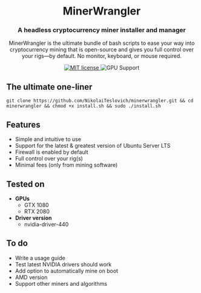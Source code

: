 <h1 align="center">
  MinerWrangler
</h1>

<h3 align="center">
  A headless cryptocurrency miner installer and manager
</h3>

<p align="center">
  MinerWrangler is the ultimate bundle of bash scripts to ease your way into cryptocurrency mining that is open-source and gives you full control over your rigs—by default. No monitor, keyboard, or mouse required.
</p>

<p align="center">
  <a href="https://github.com/NikolaiTeslovich/minerwrangler/blob/main/LICENSE">
    <img alt="MIT license" src="https://img.shields.io/github/license/NikolaiTeslovich/minerwrangler">
  </a>
  <img alt="GPU Support" src="https://img.shields.io/badge/GPU-NVIDIA-green">
</p>

## The ultimate one-liner
```
git clone https://github.com/NikolaiTeslovich/minerwrangler.git && cd minerwrangler && chmod +x install.sh && sudo ./install.sh
```

## Features
* Simple and intuitive to use
* Support for the latest & greatest version of Ubuntu Server LTS
* Firewall is enabled by default
* Full control over your rig(s)
* Minimal fees (only from mining software)

## Tested on
* **GPUs**
  * GTX 1080
  * RTX 2080
* **Driver version**
  * nvidia-driver-440

## To do
* Write a usage guide
* Test latest NVIDIA drivers should work
* Add option to automatically mine on boot
* AMD version
* Support other miners and algorithms
